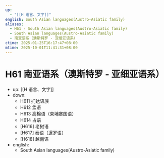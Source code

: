 ```yaml
---
up:
  - "[[H 语言、文字]]"
english: South Asian languages(Austro-Asiatic family)
aliases:
  - H61 - South Asian languages(Austro-Asiatic family)
  - South Asian languages(Austro-Asiatic family)
  - 南亚语系（澳斯特罗 - 亚细亚语系）
ctime: 2025-01-25T16:17:47+08:00
mtime: 2025-10-01T11:41:31+08:00
---
```


# H61 南亚语系（澳斯特罗 - 亚细亚语系）

- up: [[H 语言、文字]]
- down:
	- H611 扪达语族
	- H612 孟语
	- H613 高棉语（柬埔寨国语）
	- H614 占语
	- [H616] 老挝语
	- [H617] 泰语（暹罗语）
	- [H618] 越南语
- english:
	- South Asian languages(Austro-Asiatic family)
